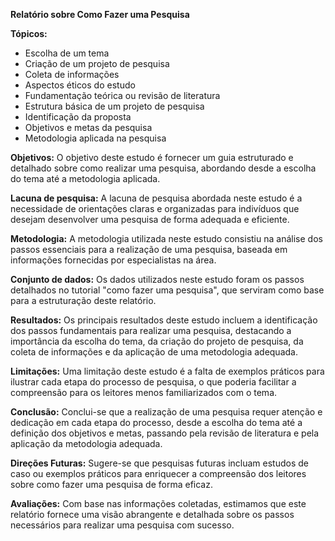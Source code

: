 **Relatório sobre Como Fazer uma Pesquisa**

**Tópicos:**
- Escolha de um tema
- Criação de um projeto de pesquisa
- Coleta de informações
- Aspectos éticos do estudo
- Fundamentação teórica ou revisão de literatura
- Estrutura básica de um projeto de pesquisa
- Identificação da proposta
- Objetivos e metas da pesquisa
- Metodologia aplicada na pesquisa

**Objetivos:**
O objetivo deste estudo é fornecer um guia estruturado e detalhado sobre como realizar uma pesquisa, abordando desde a escolha do tema até a metodologia aplicada.

**Lacuna de pesquisa:**
A lacuna de pesquisa abordada neste estudo é a necessidade de orientações claras e organizadas para indivíduos que desejam desenvolver uma pesquisa de forma adequada e eficiente.

**Metodologia:**
A metodologia utilizada neste estudo consistiu na análise dos passos essenciais para a realização de uma pesquisa, baseada em informações fornecidas por especialistas na área.

**Conjunto de dados:**
Os dados utilizados neste estudo foram os passos detalhados no tutorial "como fazer uma pesquisa", que serviram como base para a estruturação deste relatório.

**Resultados:**
Os principais resultados deste estudo incluem a identificação dos passos fundamentais para realizar uma pesquisa, destacando a importância da escolha do tema, da criação do projeto de pesquisa, da coleta de informações e da aplicação de uma metodologia adequada.

**Limitações:**
Uma limitação deste estudo é a falta de exemplos práticos para ilustrar cada etapa do processo de pesquisa, o que poderia facilitar a compreensão para os leitores menos familiarizados com o tema.

**Conclusão:**
Conclui-se que a realização de uma pesquisa requer atenção e dedicação em cada etapa do processo, desde a escolha do tema até a definição dos objetivos e metas, passando pela revisão de literatura e pela aplicação da metodologia adequada.

**Direções Futuras:**
Sugere-se que pesquisas futuras incluam estudos de caso ou exemplos práticos para enriquecer a compreensão dos leitores sobre como fazer uma pesquisa de forma eficaz.

**Avaliações:**
Com base nas informações coletadas, estimamos que este relatório fornece uma visão abrangente e detalhada sobre os passos necessários para realizar uma pesquisa com sucesso.